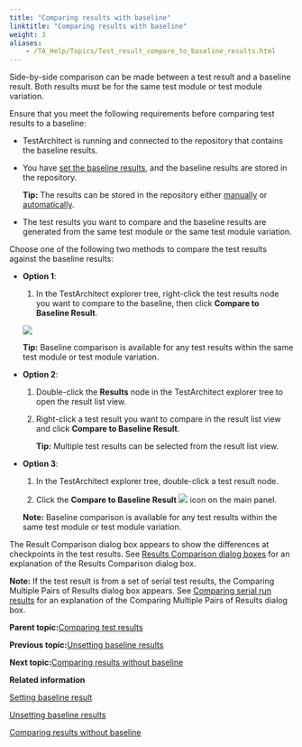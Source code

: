 ```yaml
--- 
title: "Comparing results with baseline"
linktitle: "Comparing results with baseline"
weight: 3
aliases: 
    - /TA_Help/Topics/Test_result_compare_to_baseline_results.html
---
```


Side-by-side comparison can be made between a test result and a baseline result. Both results must be for the same test module or test module variation.

Ensure that you meet the following requirements before comparing test results to a baseline:

-   TestArchitect is running and connected to the repository that contains the baseline results.
-   You have [set the baseline results](Test_result_settting_baseline.html), and the baseline results are stored in the repository.

    **Tip:** The results can be stored in the repository either [manually](Test_result_viewing_storing.html) or [automatically](Test_result_storing_automatically.html).

-   The test results you want to compare and the baseline results are generated from the same test module or the same test module variation.

Choose one of the following two methods to compare the test results against the baseline results:

-   **Option 1**:

    1.  In the TestArchitect explorer tree, right-click the test results node you want to compare to the baseline, then click **Compare to Baseline Result**.

    ![](/images//Images/compare_to_baseline.png)

    **Tip:** Baseline comparison is available for any test results within the same test module or test module variation.

-   **Option 2**:

    1.  Double-click the **Results** node in the TestArchitect explorer tree to open the result list view.

    2.  Right-click a test result you want to compare in the result list view and click **Compare to Baseline Result**.

        **Tip:** Multiple test results can be selected from the result list view.

-   **Option 3**:

    1.  In the TestArchitect explorer tree, double-click a test result node.

    2.  Click the **Compare to Baseline Result** ![](/images//Images/Compare_to_baseline_result_icon.png) icon on the main panel.

    **Note:** Baseline comparison is available for any test results within the same test module or test module variation.


The Result Comparison dialog box appears to show the differences at checkpoints in the test results. See [Results Comparison dialog boxes](Test_result_comparison_dialog_box.html#sect_e383h_k3e8) for an explanation of the Results Comparison dialog box.

**Note:** If the test result is from a set of serial test results, the Comparing Multiple Pairs of Results dialog box appears. See [Comparing serial run results](Test_result_comparison_dialog_box.html#sect_nd6h_kd83) for an explanation of the Comparing Multiple Pairs of Results dialog box.

**Parent topic:**[Comparing test results](/TA_Help/Topics/Test_result_baselining.html)

**Previous topic:**[Unsetting baseline results](/TA_Help/Topics/Test_result_unsettting_baseline.html)

**Next topic:**[Comparing results without baseline](/TA_Help/Topics/Test_result_compare_results.html)

**Related information**  


[Setting baseline result](/TA_Help/Topics/Test_result_settting_baseline.html)

[Unsetting baseline results](/TA_Help/Topics/Test_result_unsettting_baseline.html)

[Comparing results without baseline](/TA_Help/Topics/Test_result_compare_results.html)

